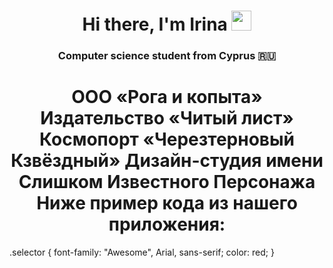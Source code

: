 <h1 align="center">Hi there, I'm Irina 
<img src="https://github.com/blackcater/blackcater/raw/main/images/Hi.gif" height="32"/></h1>
<h3 align="center">Computer science student from Cyprus 🇷🇺</h3>

<h1 align="center">ООО «Рога и копыта»
Издательство «Читый лист»
Космопорт «Черезтерновый Кзвёздный»
Дизайн-студия имени Слишком Известного Персонажа
Ниже пример кода из нашего приложения:</h1>

.selector {
  font-family: "Awesome", Arial, sans-serif;
  color: red;
}
